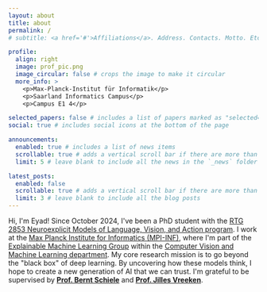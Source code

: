 ```yaml
---
layout: about
title: about
permalink: /
# subtitle: <a href='#'>Affiliations</a>. Address. Contacts. Motto. Etc.

profile:
  align: right
  image: prof_pic.png
  image_circular: false # crops the image to make it circular
  more_info: >
    <p>Max-Planck-Institut für Informatik</p>
    <p>Saarland Informatics Campus</p>
    <p>Campus E1 4</p>

selected_papers: false # includes a list of papers marked as "selected={true}"
social: true # includes social icons at the bottom of the page

announcements:
  enabled: true # includes a list of news items
  scrollable: true # adds a vertical scroll bar if there are more than 3 news items
  limit: 5 # leave blank to include all the news in the `_news` folder

latest_posts:
  enabled: false
  scrollable: true # adds a vertical scroll bar if there are more than 3 new posts items
  limit: 3 # leave blank to include all the blog posts
---
```


<!-- Write your biography here. Tell the world about yourself. Link to your favorite [subreddit](http://reddit.com). You can put a picture in, too. The code is already in, just name your picture `prof_pic.jpg` and put it in the `img/` folder.

Put your address / P.O. box / other info right below your picture. You can also disable any of these elements by editing `profile` property of the YAML header of your `_pages/about.md`. Edit `_bibliography/papers.bib` and Jekyll will render your [publications page](/al-folio/publications/) automatically.

Link to your social media connections, too. This theme is set up to use [Font Awesome icons](https://fontawesome.com/) and [Academicons](https://jpswalsh.github.io/academicons/), like the ones below. Add your Facebook, Twitter, LinkedIn, Google Scholar, or just disable all of them. -->

<!-- Hi, I'm Eyad! I'm a PhD student at the Max Planck Institute for Informatics (MPI-INF), where I'm part of the Computer Vision and Machine Learning group. My work with the RTG 2853 Neuroexplicit Models of Language, Vision, and Action program focuses on a key question: how do deep learning models actually work? By exploring this, I'm hoping to develop more reliable and trustworthy AI. I've been with the program since October 2024 and am supervised by Prof. Bernt Schiele and co-supervised by Prof. Jilles Vreeken. -->

Hi, I'm Eyad! Since October 2024, I've been a PhD student with the [RTG 2853 Neuroexplicit Models of Language, Vision, and Action program](https://www.neuroexplicit.org/). I work at the [Max Planck Institute for Informatics (MPI-INF)](https://www.mpi-inf.mpg.de/de/departments/computer-vision-and-machine-learning/people/eyad-alshami), where I'm part of the [Explainable Machine Learning Group](https://explainablemachines.com/) within the [Computer Vision and Machine Learning department](https://www.mpi-inf.mpg.de/departments/computer-vision-and-machine-learning/). My core research mission is to go beyond the "black box" of deep learning. By uncovering how these models think, I hope to create a new generation of AI that we can trust. I'm grateful to be supervised by **[Prof. Bernt Schiele](https://scholar.google.com/citations?user=z76PBfYAAAAJ)** and **[Prof. Jilles Vreeken](https://scholar.google.com/citations?user=p5HEQfIAAAAJ&hl=en)**.
